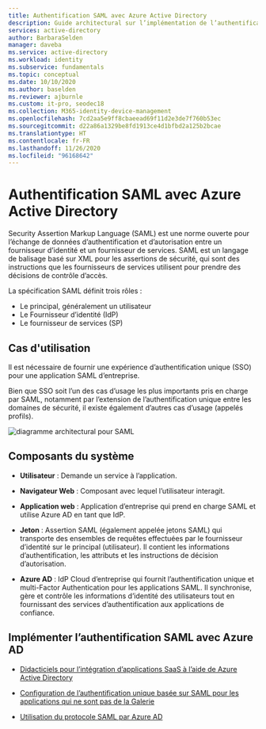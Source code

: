 ```yaml
---
title: Authentification SAML avec Azure Active Directory
description: Guide architectural sur l’implémentation de l’authentification SAML avec Azure Active Directory
services: active-directory
author: BarbaraSelden
manager: daveba
ms.service: active-directory
ms.workload: identity
ms.subservice: fundamentals
ms.topic: conceptual
ms.date: 10/10/2020
ms.author: baselden
ms.reviewer: ajburnle
ms.custom: it-pro, seodec18
ms.collection: M365-identity-device-management
ms.openlocfilehash: 7cd2aa5e9ff8cbaeead69f11d2e3de7f760b53ec
ms.sourcegitcommit: d22a86a1329be8fd1913ce4d1bfbd2a125b2bcae
ms.translationtype: HT
ms.contentlocale: fr-FR
ms.lasthandoff: 11/26/2020
ms.locfileid: "96168642"
---
```

# <a name="saml-authentication-with-azure-active-directory"></a>Authentification SAML avec Azure Active Directory

Security Assertion Markup Language (SAML) est une norme ouverte pour l’échange de données d’authentification et d’autorisation entre un fournisseur d’identité et un fournisseur de services. SAML est un langage de balisage basé sur XML pour les assertions de sécurité, qui sont des instructions que les fournisseurs de services utilisent pour prendre des décisions de contrôle d’accès. 

La spécification SAML définit trois rôles :

* Le principal, généralement un utilisateur
* Le Fournisseur d’identité (IdP)
* Le fournisseur de services (SP)


## <a name="use-when"></a>Cas d'utilisation

Il est nécessaire de fournir une expérience d’authentification unique (SSO) pour une application SAML d’entreprise.

Bien que SSO soit l’un des cas d’usage les plus importants pris en charge par SAML, notamment par l’extension de l’authentification unique entre les domaines de sécurité, il existe également d’autres cas d’usage (appelés profils). 

![diagramme architectural pour SAML](./media/authentication-patterns/saml-auth.png)

## <a name="components-of-system"></a>Composants du système

* **Utilisateur** : Demande un service à l’application.

* **Navigateur Web** : Composant avec lequel l’utilisateur interagit.

* **Application web** : Application d’entreprise qui prend en charge SAML et utilise Azure AD en tant que IdP.

* **Jeton** : Assertion SAML (également appelée jetons SAML) qui transporte des ensembles de requêtes effectuées par le fournisseur d’identité sur le principal (utilisateur). Il contient les informations d’authentification, les attributs et les instructions de décision d’autorisation.

* **Azure AD** : IdP Cloud d’entreprise qui fournit l’authentification unique et multi-Factor Authentication pour les applications SAML. Il synchronise, gère et contrôle les informations d’identité des utilisateurs tout en fournissant des services d’authentification aux applications de confiance. 

## <a name="implement-saml-authentication-with-azure-ad"></a>Implémenter l’authentification SAML avec Azure AD

* [Didacticiels pour l’intégration d’applications SaaS à l’aide de Azure Active Directory](../saas-apps/tutorial-list.md) 

* [Configuration de l’authentification unique basée sur SAML pour les applications qui ne sont pas de la Galerie](../manage-apps/add-application-portal.md) 

* [Utilisation du protocole SAML par Azure AD](../develop/active-directory-saml-protocol-reference.md)